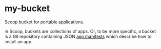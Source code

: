 # my-bucket
Scoop bucket for portable applications.

In Scoop, buckets are collections of apps. Or, to be more specific, a bucket is a Git repository containing JSON [app manifests](https://github.com/lukesampson/scoop/wiki/App-Manifests) which describe how to install an app.
